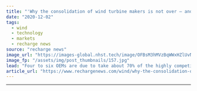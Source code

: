```yaml
---
title: "'Why the consolidation of wind turbine makers is not over — and why component suppliers are next'"
date: "2020-12-02"
tags: 
  - wind
  - technology
  - markets
  - recharge news
source: "recharge news"
image_url: "https://images-global.nhst.tech/image/OFBsM3hMVzBqWWxHZlUvNE1SOGp5RkRyaEdPcnprZFhnN2Z0eDE0ZDFLTT0=/nhst/binary/cbd8306b284d792993aad0423bee490e"
image_fp: "/assets/img/post_thumbnails/157.jpg"
lead: "Four to six OEMs are due to take about 70% of the highly competitive global turbine market within seven years, writes Pierre André Schneider"
article_url: "https://www.rechargenews.com/wind/why-the-consolidation-of-wind-turbine-makers-is-not-over-and-why-component-suppliers-are-next/2-1-923332"
---
```


---
